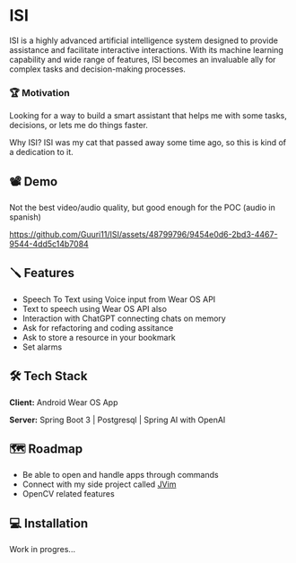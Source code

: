 # ISI

ISI is a highly advanced artificial intelligence system designed to provide assistance and facilitate interactive interactions. With its machine learning capability and wide range of features, ISI becomes an invaluable ally for complex tasks and decision-making processes.

### 🏆️ Motivation
Looking for a way to build a smart assistant that helps me with some tasks, decisions, or lets me do things faster.

Why ISI? ISI was my cat that passed away some time ago, so this is kind of a dedication to it.


## 📽️ Demo
Not the best video/audio quality, but good enough for the POC (audio in spanish)


https://github.com/Guuri11/ISI/assets/48799796/9454e0d6-2bd3-4467-9544-4dd5c14b7084




## 🪛 Features

- Speech To Text using Voice input from Wear OS API
- Text to speech using Wear OS API also
- Interaction with ChatGPT connecting chats on memory
- Ask for refactoring and coding assitance
- Ask to store a resource in your bookmark
- Set alarms



## 🛠️ Tech Stack

**Client:** Android Wear OS App

**Server:** Spring Boot 3 | Postgresql | Spring AI with OpenAI


## 🗺️ Roadmap

- Be able to open and handle apps through commands
- Connect with my side project called [JVim](https://github.com/Guuri11/jvim)
- OpenCV related features


## 💻️ Installation

Work in progres...
